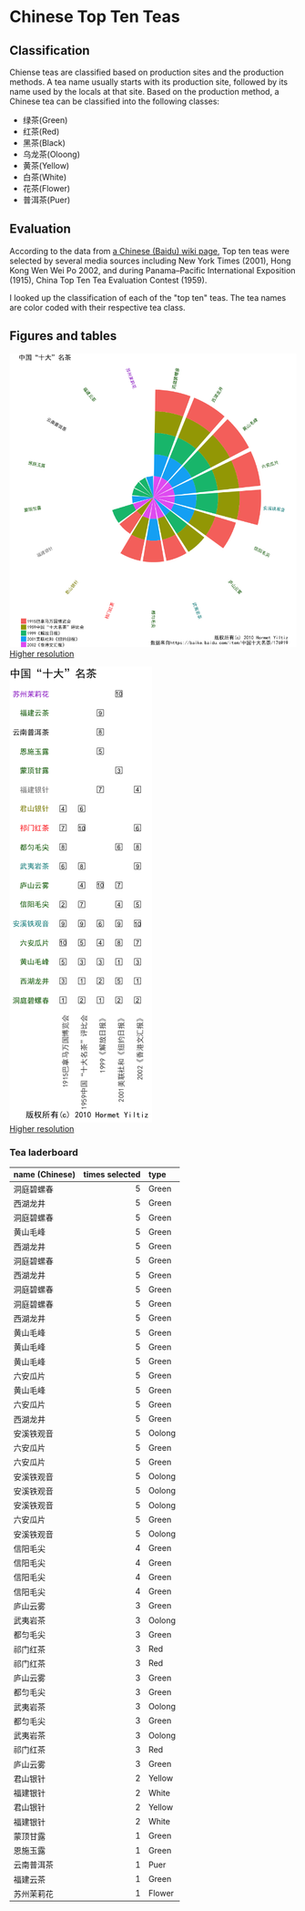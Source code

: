 # Chinese Top Ten Teas

## Classification

Chiense teas are classified based on production sites and the production methods.
A tea name usually starts with its production site, followed by its name used
by the locals at that site. Based on the production method, a Chinese tea can be classified
into the following classes:

- 绿茶(Green)
- 红茶(Red)
- 黑茶(Black)
- 乌龙茶(Oloong)
- 黄茶(Yellow)
- 白茶(White)
- 花茶(Flower)
- 普洱茶(Puer)


## Evaluation

According to the data from [a Chinese (Baidu) wiki page][1], Top ten teas were selected by several media sources including New York Times (2001), Hong Kong Wen Wei Po 2002, and during Panama–Pacific International Exposition (1915), China Top Ten Tea Evaluation Contest (1959). 


I looked up the classification of each of the "top ten" teas. The tea names are color coded with
their respective tea class.

## Figures and tables

![chinese-top-ten-teas-png](./chinese-famous-teas.png "Top Ten Teas")  
[Higher resolution](./chinese-famous-teas.pdf)

![chinese-top-ten-teas-grid-png](./chinese-famous-teas-grid.png "Top Ten Teas Table")  
[Higher resolution](./chinese-famous-teas-grid.pdf)


### Tea laderboard

|name (Chinese) | times selected|type   |
|:----------|-----------:|:------|
|洞庭碧螺春 |           5|Green  |
|西湖龙井   |           5|Green  |
|洞庭碧螺春 |           5|Green  |
|黄山毛峰   |           5|Green  |
|西湖龙井   |           5|Green  |
|洞庭碧螺春 |           5|Green  |
|西湖龙井   |           5|Green  |
|洞庭碧螺春 |           5|Green  |
|洞庭碧螺春 |           5|Green  |
|西湖龙井   |           5|Green  |
|黄山毛峰   |           5|Green  |
|黄山毛峰   |           5|Green  |
|黄山毛峰   |           5|Green  |
|六安瓜片   |           5|Green  |
|黄山毛峰   |           5|Green  |
|六安瓜片   |           5|Green  |
|西湖龙井   |           5|Green  |
|安溪铁观音 |           5|Oolong |
|六安瓜片   |           5|Green  |
|六安瓜片   |           5|Green  |
|安溪铁观音 |           5|Oolong |
|安溪铁观音 |           5|Oolong |
|安溪铁观音 |           5|Oolong |
|六安瓜片   |           5|Green  |
|安溪铁观音 |           5|Oolong |
|信阳毛尖   |           4|Green  |
|信阳毛尖   |           4|Green  |
|信阳毛尖   |           4|Green  |
|信阳毛尖   |           4|Green  |
|庐山云雾   |           3|Green  |
|武夷岩茶   |           3|Oolong |
|都匀毛尖   |           3|Green  |
|祁门红茶   |           3|Red    |
|祁门红茶   |           3|Red    |
|庐山云雾   |           3|Green  |
|都匀毛尖   |           3|Green  |
|武夷岩茶   |           3|Oolong |
|都匀毛尖   |           3|Green  |
|武夷岩茶   |           3|Oolong |
|祁门红茶   |           3|Red    |
|庐山云雾   |           3|Green  |
|君山银针   |           2|Yellow |
|福建银针   |           2|White  |
|君山银针   |           2|Yellow |
|福建银针   |           2|White  |
|蒙顶甘露   |           1|Green  |
|恩施玉露   |           1|Green  |
|云南普洱茶 |           1|Puer   |
|福建云茶   |           1|Green  |
|苏州茉莉花 |           1|Flower |


[1]: https://baike.baidu.com/item/中国十大名茶/176919
